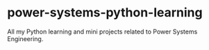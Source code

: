 # power-systems-python-learning
All my Python learning and mini projects related to Power Systems Engineering.

